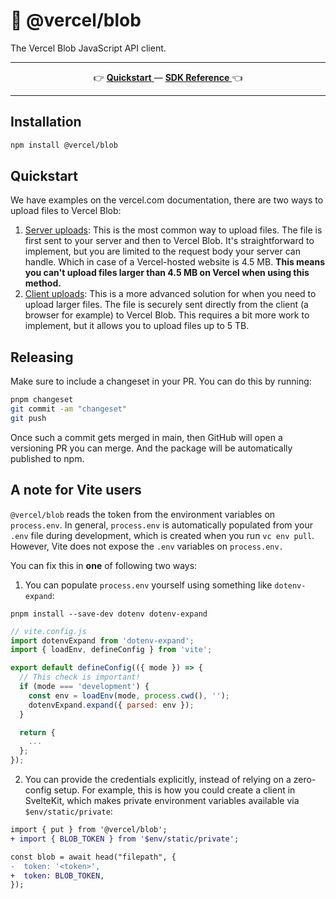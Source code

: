 # 🍙 @vercel/blob

The Vercel Blob JavaScript API client.

---

<p align="center">
  👉 
  <a href="https://vercel.com/docs/vercel-blob">
    <b>Quickstart</b>
  </a> — 
  <a href="https://vercel.com/docs/vercel-blob/using-blob-sdk">
    <b>SDK Reference</b>
  </a>
   👈
  </b>
</p>

---

## Installation

```sh
npm install @vercel/blob
```

## Quickstart

We have examples on the vercel.com documentation, there are two ways to upload files to Vercel Blob:

1. [Server uploads](https://vercel.com/docs/vercel-blob/server-upload): This is the most common way to upload files. The file is first sent to your server and then to Vercel Blob. It's straightforward to implement, but you are limited to the request body your server can handle. Which in case of a Vercel-hosted website is 4.5 MB. **This means you can't upload files larger than 4.5 MB on Vercel when using this method.**
2. [Client uploads](https://vercel.com/docs/vercel-blob/client-upload): This is a more advanced solution for when you need to upload larger files. The file is securely sent directly from the client (a browser for example) to Vercel Blob. This requires a bit more work to implement, but it allows you to upload files up to 5 TB.

## Releasing

Make sure to include a changeset in your PR. You can do this by running:

```sh
pnpm changeset
git commit -am "changeset"
git push
```

Once such a commit gets merged in main, then GitHub will open a versioning PR you can merge. And the package will be automatically published to npm.

## A note for Vite users

`@vercel/blob` reads the token from the environment variables on `process.env`. In general, `process.env` is automatically populated from your `.env` file during development, which is created when you run `vc env pull`. However, Vite does not expose the `.env` variables on `process.env.`

You can fix this in **one** of following two ways:

1. You can populate `process.env` yourself using something like `dotenv-expand`:

```shell
pnpm install --save-dev dotenv dotenv-expand
```

```js
// vite.config.js
import dotenvExpand from 'dotenv-expand';
import { loadEnv, defineConfig } from 'vite';

export default defineConfig(({ mode }) => {
  // This check is important!
  if (mode === 'development') {
    const env = loadEnv(mode, process.cwd(), '');
    dotenvExpand.expand({ parsed: env });
  }

  return {
    ...
  };
});
```

2. You can provide the credentials explicitly, instead of relying on a zero-config setup. For example, this is how you could create a client in SvelteKit, which makes private environment variables available via `$env/static/private`:

```diff
import { put } from '@vercel/blob';
+ import { BLOB_TOKEN } from '$env/static/private';

const blob = await head("filepath", {
-  token: '<token>',
+  token: BLOB_TOKEN,
});
```
